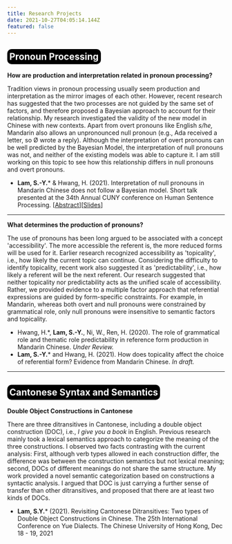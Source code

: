 ```yaml
---
title: Research Projects
date: 2021-10-27T04:05:14.144Z
featured: false
---
```

<h2 style="background-color:black; padding: 5px; width:fit-content;border-radius:10px;color:white"> <b>Pronoun Processing </b></h2>

**How are production and interpretation related in pronoun processing?**

Tradition views in pronoun processing usually seem production and interpretation as the mirror images of each other. However, recent research has suggested that the two processes are not guided by the same set of factors, and therefore proposed a Bayesian approach to account for their relationship. My research investigated the validity of the new model in Chinese with new contexts. Apart from overt pronouns like English *s/he,* Mandarin also allows an unpronounced null pronoun (e.g., Ada received a letter, so Ø wrote a reply). Although the interpretation of overt pronouns can be well predicted by the Bayesian Model, the interpretation of null pronouns was not, and neither of the existing models was able to capture it. I am still working on this topic to see how this relationship differs in null pronouns and overt pronouns.

* **Lam, S.-Y.*** & Hwang, H. (2021). Interpretation of null pronouns in Mandarin Chinese does not follow a Bayesian model. Short talk presented at the 34th Annual CUNY conference on Human Sentence Processing. \[[Abstract](https://www.cuny2021.io/wp-content/uploads/2021/02/CUNY_2021_abstract_126.pdf)\]\[[Slides](https://sylam.netlify.app/uploads/LamHwang2021_CUNY.pdf)\]

<hr>

**What determines the production of pronouns?**

The use of pronouns has been long argued to be associated with a concept 'accessibility'. The more accessible the referent is, the more reduced forms will be used for it. Earlier research recognized accessibility as 'topicality', i.e., how likely the current topic can continue. Considering the difficulty to identify topicality, recent work also suggested it as 'predictability', i.e., how likely a referent will be the next referent. Our research suggested that neither topicality nor predictability acts as the unified scale of accessibility. Rather, we provided evidence to a multiple factor approach that referential expressions are guided by form-specific constraints. For example, in Mandarin, whereas both overt and null pronouns were constrained by grammatical role, only null pronouns were insensitive to semantic factors and topicality.

* Hwang, H.\*, **Lam, S.-Y.**, Ni, W., Ren, H. (2020). The role of grammatical role and thematic role predictability in reference form production in Mandarin Chinese. *Under Review.*
* **Lam, S.-Y.*** and Hwang, H. (2021). How does topicality affect the choice of referential form? Evidence from Mandarin Chinese. *In draft.*

<hr>

<h2 style="background-color:black; padding: 5px; width:fit-content;border-radius:10px;color:white"> <b>Cantonese Syntax and Semantics </b></h2>

**Double Object Constructions in Cantonese**

There are three ditransitives in Cantonese, including a double object construction (DOC), i.e., *I give you a book* in English. Previous research mainly took a lexical semantics approach to categorize the meaning of the three constructions. I observed two facts contrasting with the current analysis: First, although verb types allowed in each construction differ, the difference was between the construction semantics but not lexical meaning; second, DOCs of different meanings do not share the same structure. My work provided a novel semantic categorization based on constructions a syntactic analysis. I argued that DOC is just carrying a further sense of transfer than other ditransitives, and proposed that there are at least two kinds of DOCs.

* **Lam, S.Y.*** (2021). Revisiting Cantonese Ditransitives: Two types of Double Object Constructions in Chinese.
The 25th International Conference on Yue Dialects. The Chinese University of Hong Kong, Dec 18 - 19, 2021